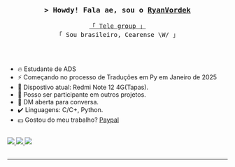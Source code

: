 </a>
</h1>

<!--
<h2 align="center">
  Welcome to rapha repos!
  <img src="https://media.giphy.com/media/hvRJCLFzcasrR4ia7z/giphy.gif" width="28">
</h2>
-->

<!--
<p align="center">
  <a href="https://github.com/raphakkj4"><img src="https://readme-typing-svg.herokuapp.com/?lines=Self%20Taught%20Programmer;Front%20End%20Developer;1.5%2B%20years%20of%20coding%20experience;Always%20learning%20new%20things&center=true&width=380&height=45"></a>
</p>

 -->

<!-- Intro  -->
<h3 align="center">
        <samp>&gt; Howdy! Fala ae, sou o 
                <b><a target="_blank" href="https://t.me/RyanVordek">RyanVordek</a></b>
        </samp>
</h3>


<p align="center"> 
  <samp>
   <a href="https://t.me/FurTech_Traducoes" target="_blank">「 Tele group 」</a>
    <br>
    「 Sou brasileiro, Cearense \W/</b> 」
    <br>
    <br>
  </samp>
</p>

<br />

- 🔥 Estudante de ADS
- ⚡️ Começando no processo de Traduções em Py em Janeiro de 2025
- 📱 Dispostivo atual: Redmi Note 12 4G(Tapas).
- 👯 Posso ser participante em outros projetos.
- 💬 DM aberta para conversa.
- ✔️ Linguagens: C/C+, Python.
- 💵 Gostou do meu trabalho? [Paypal](https://www.paypal.com/donate/?business=ryanvordek@gmail.com&currency_code=BRL)
<br>
<a href="mailto: ryanvordek@gmail.com" target="_blank">
<img src="https://img.shields.io/badge/Gmail-D14836?style=for-the-badge&logo=gmail&logoColor=white" />
</a>
<a href="https://t.me/RyanVordek" target="_blank">
<img src="https://img.shields.io/badge/Telegram-2CA5E0.svg?style=for-the-badge&logo=telegram&logoColor=white" />
</a>
<a href="https://www.paypal.com/donate/?business=ryanvordek@gmail.com&currency_code=BRL" target="_blank">
</a>
</a>
<img src="https://img.shields.io/badge/PayPal-00457C?style=for-the-badge&logo=paypal&logoColor=white" />
</a>
<br/>
<br/>
<hr/>
<br/>
